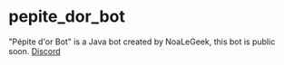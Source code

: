 # pepite_dor_bot
"Pépite d'or Bot" is a Java bot created by NoaLeGeek, this bot is public soon.
[Discord](https://discord.gg/jw3kn4gNZW)
